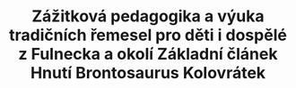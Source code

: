 ---
id: 18d64593-8009-4d1b-9696-93d2d50d91e1
title: "Zážitková pedagogika a výuka tradičních řemesel pro děti i dospělé z Fulnecka a okolí Základní článek Hnutí Brontosaurus Kolovrátek"
price: 50000
year: 2012
description: "Projekt reaguje na lokální nedostatek kvalitních praktických a kreativních aktivit pro děti ve školách a zejména mimo školu. Proto chce pro děti z Fulneku a okolí pořádat kvalitní dětský tábor a ve spolupráci s okolními školami také uspořádat zajímavé vzdělávací programy (jako například výuku tradičních řemesel) přímo ve školách."
kouskovani: false
locationName: undefined
position:
  lng: 17.907023908065
  lat: 49.716466264959884
---